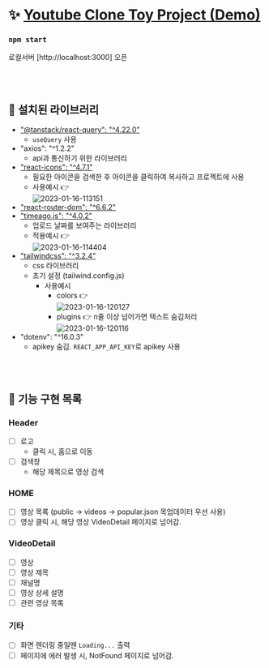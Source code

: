 # :sparkles: [Youtube Clone Toy Project (Demo)](https://kdt3-team7-react-youtube-app.netlify.app)

### `npm start`

로컬서버 [http://localhost:3000] 오픈

<br/><br/>

## :page_with_curl: 설치된 라이브러리

- ["@tanstack/react-query": "^4.22.0"](https://tanstack.com/query/latest/docs/react/overview)
  - `useQuery` 사용
- "axios": "^1.2.2"
  - api과 통신하기 위한 라이브러리
- ["react-icons": "^4.7.1"](https://react-icons.github.io/react-icons)
  - 필요한 아이콘을 검색한 후 아이콘을 클릭하여 복사하고 프로젝트에 사용
  - 사용예시 :point_right:<br/>
    <img src="https://i.ibb.co/09MnYzG/2023-01-16-113151.png" alt="2023-01-16-113151" border="0">
- ["react-router-dom": "^6.6.2"](https://reactrouter.com/en/main)
- ["timeago.js": "^4.0.2"](https://www.npmjs.com/package/timeago.js/v/4.0.0-beta.3)
  - 업로드 날짜를 보여주는 라이브러리
  - 적용예시 :point_right:<br/>
    <img src="https://i.ibb.co/JvJ3Ssv/2023-01-16-114404.png" alt="2023-01-16-114404" border="0">
- ["tailwindcss": "^3.2.4"](https://tailwindcss.com/docs/installation)
  - css 라이브러리
  - 초기 설정 (tailwind.config.js)
    - 사용예시
      - colors :point_right:<br/>
        <img src="https://i.ibb.co/4m2ww4d/2023-01-16-120127.png" alt="2023-01-16-120127" border="0">
      - plugins :point_right: n줄 이상 넘어가면 텍스트 숨김처리<br/>
        <img src="https://i.ibb.co/L19h8cd/2023-01-16-120116.png" alt="2023-01-16-120116" border="0">
- "dotenv": "^16.0.3"
  - apikey 숨김. `REACT_APP_API_KEY`로 apikey 사용

<br/><br/>

## :pushpin: 기능 구현 목록

### Header

- [ ] 로고
  - 클릭 시, 홈으로 이동
- [ ] 검색창
  - 해당 제목으로 영상 검색

### HOME

- [ ] 영상 목록 (public -> videos -> popular.json 목업데이터 우선 사용)
- [ ] 영상 클릭 시, 해당 영상 VideoDetail 페이지로 넘어감.

### VideoDetail

- [ ] 영상
- [ ] 영상 제목
- [ ] 채널명
- [ ] 영상 상세 설명
- [ ] 관련 영상 목록

### 기타

- [ ] 화면 렌더링 중일땐 `Loading...` 출력
- [ ] 페이지에 에러 발생 시, NotFound 페이지로 넘어감.
